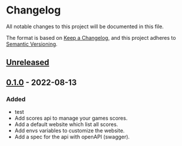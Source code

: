 # Changelog
All notable changes to this project will be documented in this file.

The format is based on [Keep a Changelog](https://keepachangelog.com/en/1.0.0/),
and this project adheres to [Semantic Versioning](https://semver.org/spec/v2.0.0.html).

## [Unreleased]

## [0.1.0] - 2022-08-13
### Added
- test
- Add scores api to manage your games scores.
- Add a default website which list all scores.
- Add envs variables to customize the website.
- Add a spec for the api with openAPI (swagger).

[Unreleased]: https://github.com/EmilienLeroy/HighScore/compare/v0.1.0...HEAD
[0.1.0]: https://github.com/EmilienLeroy/HighScore/releases/tag/v0.1.0
